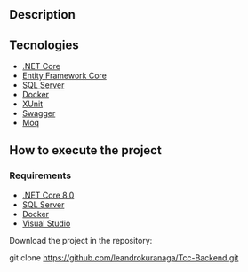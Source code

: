# 

## Description



## Tecnologies

- [.NET Core](https://dotnet.microsoft.com/en-us/)
- [Entity Framework Core](https://docs.microsoft.com/en-us/ef/core/)
- [SQL Server](https://www.microsoft.com/pt-br/sql-server/sql-server-downloads)
- [Docker](https://www.docker.com/)
- [XUnit](https://xunit.net/)
- [Swagger](https://swagger.io/)
- [Moq](https://github.com/moq/moq4)

## How to execute the project

### Requirements

* [.NET Core 8.0](https://dotnet.microsoft.com/download/dotnet-core/8.0)
* [SQL Server](https://www.microsoft.com/pt-br/sql-server/sql-server-downloads)
* [Docker](https://www.docker.com/)
* [Visual Studio](https://visualstudio.microsoft.com/pt-br/)

Download the project in the repository:

git clone https://github.com/leandrokuranaga/Tcc-Backend.git


